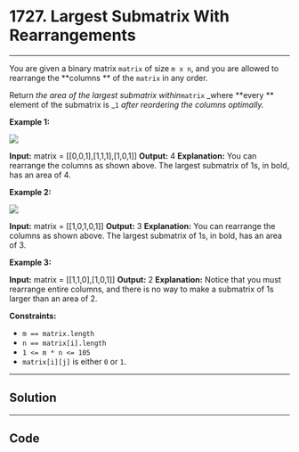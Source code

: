 # 1727. Largest Submatrix With Rearrangements

---

You are given a binary matrix `matrix` of size `m x n`, and you are allowed to rearrange the **columns ** of the `matrix` in any order.

Return _the area of the largest submatrix within_`matrix` _where **every ** element of the submatrix is _`1` _after reordering the columns optimally._

 

**Example 1:**

![](https://assets.leetcode.com/uploads/2020/12/29/screenshot-2020-12-30-at-40536-pm.png)


**Input:** matrix = [[0,0,1],[1,1,1],[1,0,1]]
**Output:** 4
**Explanation:** You can rearrange the columns as shown above.
The largest submatrix of 1s, in bold, has an area of 4.


**Example 2:**

![](https://assets.leetcode.com/uploads/2020/12/29/screenshot-2020-12-30-at-40852-pm.png)


**Input:** matrix = [[1,0,1,0,1]]
**Output:** 3
**Explanation:** You can rearrange the columns as shown above.
The largest submatrix of 1s, in bold, has an area of 3.


**Example 3:**


**Input:** matrix = [[1,1,0],[1,0,1]]
**Output:** 2
**Explanation:** Notice that you must rearrange entire columns, and there is no way to make a submatrix of 1s larger than an area of 2.


 

**Constraints:**

  * `m == matrix.length`
  * `n == matrix[i].length`
  * `1 <= m * n <= 105`
  * `matrix[i][j]` is either `0` or `1`.

---

## Solution



---

## Code
```python


```